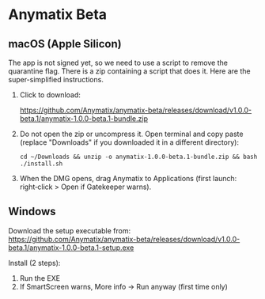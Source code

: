Anymatix Beta
=============

macOS (Apple Silicon)
---------------------

The app is not signed yet, so we need to use a script to remove the quarantine flag. There is a zip containing a script that does it. Here are the super-simplified instructions.


1. Click to download:

	https://github.com/Anymatix/anymatix-beta/releases/download/v1.0.0-beta.1/anymatix-1.0.0-beta.1-bundle.zip


2. Do not open the zip or uncompress it. Open terminal and copy paste (replace "Downloads" if you downloaded it in a different directory):
	```
	cd ~/Downloads && unzip -o anymatix-1.0.0-beta.1-bundle.zip && bash ./install.sh
	```
 
3. When the DMG opens, drag Anymatix to Applications (first launch: right‑click > Open if Gatekeeper warns).

Windows
-------
Download the setup executable from:
https://github.com/Anymatix/anymatix-beta/releases/download/v1.0.0-beta.1/anymatix-1.0.0-beta.1-setup.exe

Install (2 steps):
1. Run the EXE
2. If SmartScreen warns, More info -> Run anyway (first time only)
